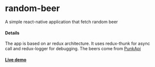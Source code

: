 # random-beer
A simple react-native application that fetch random beer

#### Details
The app is based on ar redux architecture. It uses redux-thunk for async call and redux-logger for debugging.
The beers come from [PunkApi](https://punkapi.com/)

#### [Live demo](https://appetize.io/app/kv5txx82jhux6chycdgkpr1kdm?device=nexus5&scale=75&orientation=portrait&osVersion=7.0)
